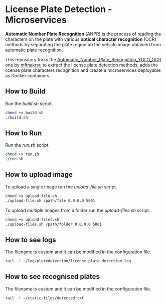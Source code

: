 # License Plate Detection - Microservices

**Automatic Number Plate Recognition** (ANPR) is the process of reading the characters on the plate with various **optical character recognition** (OCR) methods by separating the plate region on the vehicle image obtained from automatic plate recognition.

This repository forks the [Automatic_Number_Plate_Recognition_YOLO_OCR
](https://github.com/mftnakrsu/Automatic_Number_Plate_Recognition_YOLO_OCR) one by [mftnakrsu](https://github.com/mftnakrsu) to extract the license plate detection methods, adds the license plate characters recognition and create a microservices deployable as Docker containers.

## How to Build
Run the *build.sh* script.

```bash
chmod +x build.sh
./build.sh
```

## How to Run
Run the *run.sh* script.

```bash
chmod +x run.sh
./run.sh
```

## How to upload image
To upload a single image run the *upload-file.sh* script.

```bash
chmod +x upload-file.sh
./upload-file.sh /path/file 0.0.0.0 5001
```
To upload multiple images from a folder run the *upload-files.sh* script.

```bash
chmod +x upload-files.sh
./upload-files.sh /path/folder 0.0.0.0 5001
```

## How to see logs
The filename is custom and it can be modified in the configuration file.
```bash
tail -f ~/log/platedetection/license-plate-detection.log
```
## How to see recognised plates
The filename is custom and it can be modified in the configuration file.
```bash
tail -f ~/static-files/detected.txt
```



